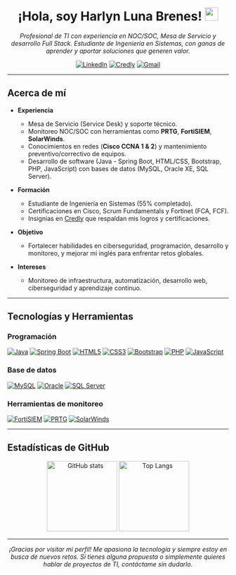 <h1 align="center">¡Hola, soy Harlyn Luna Brenes! 
  <img src="https://media.giphy.com/media/hvRJCLFzcasrR4ia7z/giphy.gif" width="30px"/>
</h1>

<p align="center">
  <em>Profesional de TI con experiencia en NOC/SOC, Mesa de Servicio y desarrollo Full Stack. 
  Estudiante de Ingeniería en Sistemas, con ganas de aprender y aportar soluciones que generen valor.</em>
</p>

<div align="center">

[![LinkedIn](https://img.shields.io/badge/LinkedIn-Profile-blue?style=for-the-badge&logo=linkedin)](https://www.linkedin.com/in/hluna23)
[![Credly](https://img.shields.io/badge/Credly-Badges-orange?style=for-the-badge&logo=credly)](https://www.credly.com/users/hluna23)
[![Gmail](https://img.shields.io/badge/Gmail-Contact-red?style=for-the-badge&logo=gmail&logoColor=white)](mailto:harlynlunab@gmail.com)

</div>

---

## Acerca de mí

- **Experiencia**  
  - Mesa de Servicio (Service Desk) y soporte técnico.  
  - Monitoreo NOC/SOC con herramientas como **PRTG**, **FortiSIEM**, **SolarWinds**.  
  - Conocimientos en redes (**Cisco CCNA 1 & 2**) y mantenimiento preventivo/correctivo de equipos.  
  - Desarrollo de software (Java - Spring Boot, HTML/CSS, Bootstrap, PHP, JavaScript) con bases de datos (MySQL, Oracle XE, SQL Server).  

- **Formación**  
  - Estudiante de Ingeniería en Sistemas (55% completado).  
  - Certificaciones en Cisco, Scrum Fundamentals y Fortinet (FCA, FCF).  
  - Insignias en [Credly](https://www.credly.com/users/hluna23) que respaldan mis logros y certificaciones.

- **Objetivo**  
  - Fortalecer habilidades en ciberseguridad, programación, desarrollo y monitoreo, y mejorar mi inglés para enfrentar retos globales.

- **Intereses**  
  - Monitoreo de infraestructura, automatización, desarrollo web, ciberseguridad y aprendizaje continuo.

---

## Tecnologías y Herramientas

### Programación
[![Java](https://img.shields.io/badge/Java-ED8B00?style=for-the-badge&logo=java&logoColor=white)]()
[![Spring Boot](https://img.shields.io/badge/Spring%20Boot-6DB33F.svg?style=for-the-badge&logo=springboot&logoColor=white)]()
[![HTML5](https://img.shields.io/badge/HTML5-E34F26.svg?style=for-the-badge&logo=html5&logoColor=white)]()
[![CSS3](https://img.shields.io/badge/CSS3-1572B6.svg?style=for-the-badge&logo=css3&logoColor=white)]()
[![Bootstrap](https://img.shields.io/badge/Bootstrap-7952B3.svg?style=for-the-badge&logo=bootstrap&logoColor=white)]()
[![PHP](https://img.shields.io/badge/PHP-777BB4.svg?style=for-the-badge&logo=php&logoColor=white)]()
[![JavaScript](https://img.shields.io/badge/JavaScript-F7DF1E.svg?style=for-the-badge&logo=javascript&logoColor=black)]()

### Base de datos
[![MySQL](https://img.shields.io/badge/MySQL-4479A1.svg?style=for-the-badge&logo=mysql&logoColor=white)]()
[![Oracle](https://img.shields.io/badge/Oracle%20DB-F80000.svg?style=for-the-badge&logo=oracle&logoColor=white)]()
[![SQL Server](https://img.shields.io/badge/SQL%20Server-CC2927.svg?style=for-the-badge&logo=microsoft-sql-server&logoColor=white)]()

### Herramientas de monitoreo
[![FortiSIEM](https://img.shields.io/badge/FortiSIEM-EE3124?style=for-the-badge&logo=fortinet&logoColor=white)]()
[![PRTG](https://img.shields.io/badge/PRTG-009ECF?style=for-the-badge&logo=paessler&logoColor=white)]()
[![SolarWinds](https://img.shields.io/badge/SolarWinds-EB912C?style=for-the-badge&logo=solarwinds&logoColor=white)]()

---

## Estadísticas de GitHub

<p align="center">
  <img src="https://github-readme-stats.vercel.app/api?username=HJosueLB&show_icons=true&theme=tokyonight" alt="GitHub stats" height="160"/>
  <img src="https://github-readme-stats.vercel.app/api/top-langs/?username=HJosueLB&layout=compact&theme=tokyonight" alt="Top Langs" height="160"/>
</p>

---

<p align="center">
  <em>¡Gracias por visitar mi perfil! Me apasiona la tecnología y siempre estoy en busca de nuevos retos. 
  Si tienes alguna propuesta o simplemente quieres hablar de proyectos de TI, contáctame sin dudarlo.</em>
</p>
